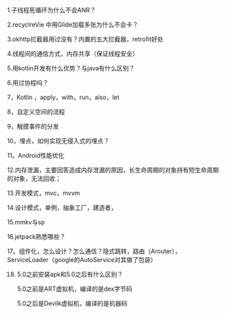 1.子线程死循环为什么不会ANR？

2.recyclreVie 中用Glide加载多张为什么不会卡？

3.okhttp拦截器用过没有？内置的五大拦截器，retrofit好处

4.线程间的通信方式，内存共享（保证线程安全）

5.用kotlin开发有什么优势？与java有什么区别？

6.用过协程吗？

7，Kotlin ，apply，with，run，also，let

8，自定义空间的流程

9，触摸事件的分发

10，埋点，如何实现无侵入式的埋点？

11。Android性能优化

12.内存泄漏，主要回答造成内存泄漏的原因，长生命周期的对象持有短生命周期的对象，无法回收；

13.开发模式，mvc，mvvm

14.设计模式，单例，抽象工厂，建造者，

15.mmkv与sp

16.jetpack熟悉哪些？

17。组件化，怎么设计？怎么通信？隐式跳转，路由（Arouter）， ServiceLoader（google的AutoService对其做了包装）

18. 5.0之前安装apk和5.0之后有什么区别？

    5.0之前是ART虚拟机，编译的是dex字节码

    5.0之后是Devilk虚拟机，编译的是机器码